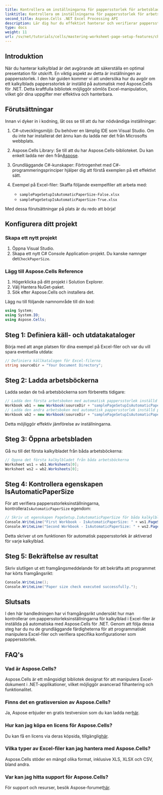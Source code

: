 ```yaml
---
title: Kontrollera om inställningarna för pappersstorlek för arbetsbladet är automatiska
linktitle: Kontrollera om inställningarna för pappersstorlek för arbetsbladet är automatiska
second_title: Aspose.Cells .NET Excel Processing API
description: Lär dig hur du effektivt hanterar och verifierar pappersstorleksinställningar i Excel-kalkylblad med Aspose.Cells för .NET. Den här omfattande guiden ger steg-för-steg-instruktioner.
type: docs
weight: 11
url: /sv/net/tutorials/cells/mastering-worksheet-page-setup-features/check-if-paper-size-settings/
---
```

## Introduktion

När du hanterar kalkylblad är det avgörande att säkerställa en optimal presentation för utskrift. En viktig aspekt av detta är inställningen av pappersstorlek. I den här guiden kommer vi att undersöka hur du avgör om ett kalkylblads pappersstorlek är inställd på automatisk med Aspose.Cells för .NET. Detta kraftfulla bibliotek möjliggör sömlös Excel-manipulation, vilket gör dina uppgifter mer effektiva och hanterbara.

## Förutsättningar
Innan vi dyker in i kodning, låt oss se till att du har nödvändiga inställningar:

1. C#-utvecklingsmiljö: Du behöver en lämplig IDE som Visual Studio. Om du inte har installerat det ännu kan du ladda ner det från Microsofts webbplats.
   
2.  Aspose.Cells Library: Se till att du har Aspose.Cells-biblioteket. Du kan enkelt ladda ner den från[Aspose](https://releases.aspose.com/cells/net/).

3. Grundläggande C#-kunskaper: Förtrogenhet med C#-programmeringsprinciper hjälper dig att förstå exemplen på ett effektivt sätt.

4. Exempel på Excel-filer: Skaffa följande exempelfiler att arbeta med:
   - `samplePageSetupIsAutomaticPaperSize-False.xlsx`
   - `samplePageSetupIsAutomaticPaperSize-True.xlsx`

Med dessa förutsättningar på plats är du redo att börja!

## Konfigurera ditt projekt

### Skapa ett nytt projekt
1. Öppna Visual Studio.
2.  Skapa ett nytt C# Console Application-projekt. Du kanske namnger det`CheckPaperSize`.

### Lägg till Aspose.Cells Reference
1. Högerklicka på ditt projekt i Solution Explorer.
2. Välj Hantera NuGet-paket.
3. Sök efter Aspose.Cells och installera det.

Lägg nu till följande namnområde till din kod:

```csharp
using System;
using System.IO;
using Aspose.Cells;
```

## Steg 1: Definiera käll- och utdatakataloger
Börja med att ange platsen för dina exempel på Excel-filer och var du vill spara eventuella utdata:
```csharp
// Definiera källkatalogen för Excel-filerna
string sourceDir = "Your Document Directory";
```

## Steg 2: Ladda arbetsböckerna
Ladda sedan de två arbetsböckerna som förberetts tidigare:
```csharp
// Ladda den första arbetsboken med automatisk pappersstorlek inställd på falskt
Workbook wb1 = new Workbook(sourceDir + "samplePageSetupIsAutomaticPaperSize-False.xlsx");
// Ladda den andra arbetsboken med automatisk pappersstorlek inställd på sant
Workbook wb2 = new Workbook(sourceDir + "samplePageSetupIsAutomaticPaperSize-True.xlsx");
```
Detta möjliggör effektiv jämförelse av inställningarna.

## Steg 3: Öppna arbetsbladen
Gå nu till det första kalkylbladet från båda arbetsböckerna:
```csharp
// Öppna det första kalkylbladet från båda arbetsböckerna
Worksheet ws1 = wb1.Worksheets[0];
Worksheet ws2 = wb2.Worksheets[0];
```

## Steg 4: Kontrollera egenskapen IsAutomaticPaperSize
 För att verifiera pappersstorleksinställningarna, kontrollera`IsAutomaticPaperSize` egendom:
```csharp
// Skriv ut egenskapen PageSetup.IsAutomaticPaperSize för båda kalkylbladen
Console.WriteLine("First Workbook - IsAutomaticPaperSize: " + ws1.PageSetup.IsAutomaticPaperSize);
Console.WriteLine("Second Workbook - IsAutomaticPaperSize: " + ws2.PageSetup.IsAutomaticPaperSize);
```
Detta skriver ut om funktionen för automatisk pappersstorlek är aktiverad för varje kalkylblad.

## Steg 5: Bekräftelse av resultat
Skriv slutligen ut ett framgångsmeddelande för att bekräfta att programmet har körts framgångsrikt:
```csharp
Console.WriteLine();
Console.WriteLine("Paper size check executed successfully.");
```

## Slutsats
I den här handledningen har vi framgångsrikt undersökt hur man kontrollerar om pappersstorleksinställningarna för kalkylblad i Excel-filer är inställda på automatiska med Aspose.Cells för .NET. Genom att följa dessa steg har du nu de grundläggande färdigheterna för att programmatiskt manipulera Excel-filer och verifiera specifika konfigurationer som pappersstorlek.

## FAQ's

### Vad är Aspose.Cells?
Aspose.Cells är ett mångsidigt bibliotek designat för att manipulera Excel-dokument i .NET-applikationer, vilket möjliggör avancerad filhantering och funktionalitet.

### Finns det en gratisversion av Aspose.Cells?
Ja, Aspose erbjuder en gratis testversion som du kan ladda ner[här](https://releases.aspose.com/cells/net/).

### Hur kan jag köpa en licens för Aspose.Cells?
 Du kan få en licens via deras köpsida, tillgänglig[här](https://purchase.aspose.com/buy).

### Vilka typer av Excel-filer kan jag hantera med Aspose.Cells?
Aspose.Cells stöder en mängd olika format, inklusive XLS, XLSX och CSV, bland andra.

### Var kan jag hitta support för Aspose.Cells?
 För support och resurser, besök Aspose-forumet[här](https://forum.aspose.com/c/cells/9).